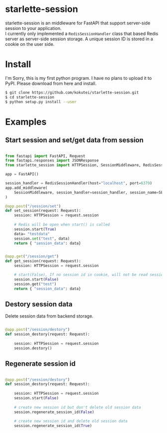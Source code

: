 # starlette-session

starlette-session is an middleware for FastAPI that support server-side session to your application.   
I currently only implemented a `RedisSessionHandler` class that based Redis server as server-side session storage.
A unique session ID is stored in a cookie on the user side.

# Install

I'm Sorry, this is my first python program. I have no plans to upload it to PyPI.
Please download from here and install.

``` bash
$ git clone https://github.com/kokutei/starlette-session.git
$ cd starlette-session
$ python setup.py install --user
```

# Examples

## Start session and set/get data from session

```python main.py

from fastapi import FastAPI, Request
from fastapi.responses import JSONResponse
from starlette_session import HTTPSession, SessionMiddleware, RedisSessionHandler

app = FastAPI()

session_handler = RedisSessionHandler(host="localhost", port=6379)
app.add_middleware(
    SessionMiddleware, session_handler=session_handler, session_name=SESSION_NAME
)

@app.post("/session/set")
def set_session(request: Request):
    session: HTTPSession = request.session
    
    # Redis will be open when start() is called     
    session.start(True)
    data= "testdata"
    session.set("test", data)
    return { "session_data": data}


@app.get("/session/get")
def get_session(request: Request):
    session: HTTPSession = request.session

    # start(False), If no session id in cookie, will not be read session data from backend.
    session.start(False)    
    session.get("test")
    return { "session_data": data}
```

## Destory session data

Delete session data from backend storage.

```python 

@app.post("/session/destory")
def session_destory(request: Request):
    
    session: HTTPSession = request.session
    session.destory()

```

## Regenerate session id

```python

@app.post("/session/destory")
def session_destory(request: Request):
    
    session: HTTPSession = request.session
    session.start(False)
    
    # create new session id but don't delete old session data
    session.regenerate_session_id(False)
    
    # create new session id and delete old session data
    session.regenerate_session_id(True)
```
